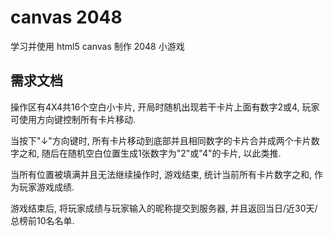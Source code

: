 # canvas 2048
学习并使用 html5 canvas 制作 2048 小游戏

## 需求文档

操作区有4X4共16个空白小卡片, 开局时随机出现若干卡片上面有数字2或4, 玩家可使用方向键控制所有卡片移动.

当按下"↓"方向键时, 所有卡片移动到底部并且相同数字的卡片合并成两个卡片数字之和, 随后在随机空白位置生成1张数字为"2"或"4"的卡片, 以此类推.

当所有位置被填满并且无法继续操作时, 游戏结束, 统计当前所有卡片数字之和, 作为玩家游戏成绩.

游戏结束后, 将玩家成绩与玩家输入的昵称提交到服务器, 并且返回当日/近30天/总榜前10名名单.
